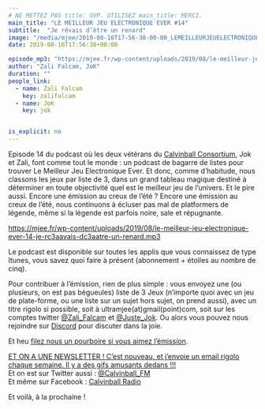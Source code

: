 ```yaml
---
# NE METTEZ PAS title: SVP. UTILISEZ main_title: MERCI.
main_title: "LE MEILLEUR JEU ELECTRONIQUE EVER #14"
subtitle:  "Je rêvais d’être un renard"
image: "/media/mjee/2019-08-16T17-56-38-00-00_LEMEILLEURJEUELECTRONIQUEEVER14.jpg"
date: 2019-08-16T17:56:38+00:00

episode_mp3: "https://mjee.fr/wp-content/uploads/2019/08/le-meilleur-jeu-electronique-ever-14-je-rc3aavais-dc3aatre-un-renard.mp3"
author: "Zali Falcam, JoK"
duration: ""
people_link: 
  - name: Zali Falcam
    key: zalifalcam
  - name: JoK
    key: jok


is_explicit: no
---
```


<PodcastHeader/>

<!-- ECRIRE LA DESCRIPTION DE L'EPISODE SOUS CETTE LIGNE -->
<p>Episode 14 du podcast où les deux vétérans du <a href="https://calvinballradio.wordpress.com/" rel="nofollow">Calvinball Consortium</a>, Jok et Zali, font comme tout le monde : un podcast de bagarre de listes pour trouver&nbsp;Le Meilleur Jeu Electronique Ever. Et donc, comme d’habitude, nous classons les jeux par liste de 3, dans un grand tableau magique destiné à déterminer en toute objectivité quel est le meilleur jeu de l’univers. Et le pire aussi. Encore une émission au creux de l’été ? Encore une émission au creux de l’été, nous continuons à écluser pas mal de platformers de légende, même si la légende est parfois noire, sale et répugnante.</p>
<p><a href="https://mjee.fr/wp-content/uploads/2019/08/le-meilleur-jeu-electronique-ever-14-je-rc3aavais-dc3aatre-un-renard.mp3" rel="nofollow">https://mjee.fr/wp-content/uploads/2019/08/le-meilleur-jeu-electronique-ever-14-je-rc3aavais-dc3aatre-un-renard.mp3</a></p>
<p>Le podcast est disponible sur toutes les applis que vous connaissez de type Itunes, vous savez quoi faire à présent (abonnement + étoiles au nombre de cinq).</p>
<p>Pour contribuer à l’émission, rien de plus simple : vous envoyez une (ou plusieurs, on est pas bégueules) liste de&nbsp;3 Jeux&nbsp;(n’importe quoi avec&nbsp;un jeu de plate-forme, ou une liste sur un sujet hors sujet, on prend aussi), avec un titre rigolo si possible, soit à&nbsp;ultramjee(at)gmail(point)com, soit sur les comptes twitter&nbsp;<a href="https://twitter.com/Zali_Falcam" rel="nofollow">@Zali_Falcam</a>&nbsp;et&nbsp;<a href="https://twitter.com/Juste_JoK" rel="nofollow">@Juste_Jok</a>.&nbsp;Ou alors vous pouvez nous rejoindre sur&nbsp;<a href="https://discord.gg/4RnA9v7" rel="nofollow">Discord</a>&nbsp;pour discuter dans la joie.</p>
<p>Et heu <a href="https://fr.tipeee.com/calvinball" rel="nofollow">filez nous un pourboire si vous aimez l’émission</a>.</p>
<p><a href="https://twitter.us7.list-manage.com/subscribe?u=da574416b45d27907fa2cb271&amp;id=47a77c6791" rel="nofollow">ET ON A UNE NEWSLETTER ! C’est nouveau, et j’envoie un email rigolo chaque semaine. Il y a des gifs amusants dedans !!!</a><br>
Et on est sur Twitter aussi :&nbsp;<a href="https://twitter.com/Calvinball_FM?lang=fr" rel="nofollow">@Calvinball_FM</a><br>
Et même sur Facebook : <a href="https://www.facebook.com/CalvinballRadio" rel="nofollow">Calvinball Radio</a></p>
<p>Et voilà, à la prochaine !</p>


